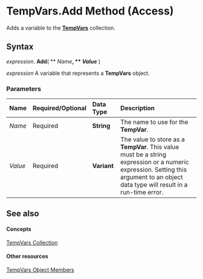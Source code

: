 
# TempVars.Add Method (Access)

Adds a variable to the  **[TempVars](aa81b18b-5e9f-ae44-cbcf-55cf6e37b7f6.md)** collection.


## Syntax

 _expression_. **Add**( ** _Name_**, ** _Value_** )

 _expression_ A variable that represents a **TempVars** object.


### Parameters



|**Name**|**Required/Optional**|**Data Type**|**Description**|
|:-----|:-----|:-----|:-----|
| _Name_|Required|**String**|The name to use for the  **TempVar**.|
| _Value_|Required|**Variant**|The value to store as a  **TempVar**. This value must be a string expression or a numeric expression. Setting this argument to an object data type will result in a run-time error.|

## See also


#### Concepts


[TempVars Collection](aa81b18b-5e9f-ae44-cbcf-55cf6e37b7f6.md)
#### Other resources


[TempVars Object Members](5c83c870-c66c-8fd9-0ac6-06766b14a6fc.md)